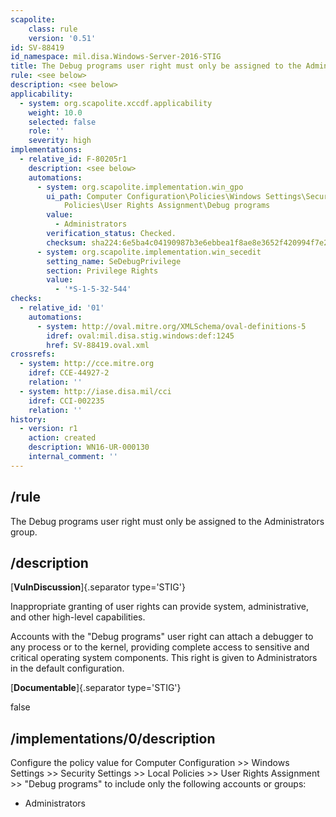 ```yaml
---
scapolite:
    class: rule
    version: '0.51'
id: SV-88419
id_namespace: mil.disa.Windows-Server-2016-STIG
title: The Debug programs user right must only be assigned to the Administrators group.
rule: <see below>
description: <see below>
applicability:
  - system: org.scapolite.xccdf.applicability
    weight: 10.0
    selected: false
    role: ''
    severity: high
implementations:
  - relative_id: F-80205r1
    description: <see below>
    automations:
      - system: org.scapolite.implementation.win_gpo
        ui_path: Computer Configuration\Policies\Windows Settings\Security Settings\Local
            Policies\User Rights Assignment\Debug programs
        value:
          - Administrators
        verification_status: Checked.
        checksum: sha224:6e5ba4c04190987b3e6ebbea1f8ae8e3652f420994f7e21857f83ec8
      - system: org.scapolite.implementation.win_secedit
        setting_name: SeDebugPrivilege
        section: Privilege Rights
        value:
          - '*S-1-5-32-544'
checks:
  - relative_id: '01'
    automations:
      - system: http://oval.mitre.org/XMLSchema/oval-definitions-5
        idref: oval:mil.disa.stig.windows:def:1245
        href: SV-88419.oval.xml
crossrefs:
  - system: http://cce.mitre.org
    idref: CCE-44927-2
    relation: ''
  - system: http://iase.disa.mil/cci
    idref: CCI-002235
    relation: ''
history:
  - version: r1
    action: created
    description: WN16-UR-000130
    internal_comment: ''
---
```



## /rule

The Debug programs user right must only be assigned to the Administrators group.

## /description

[**VulnDiscussion**]{.separator type='STIG'}

Inappropriate granting of user rights can provide system, administrative, and other high-level capabilities.

Accounts with the "Debug programs" user right can attach a debugger to any process or to the kernel, providing complete access to sensitive and critical operating system components. This right is given to Administrators in the default configuration.

[**Documentable**]{.separator type='STIG'}

false

## /implementations/0/description

Configure the policy value for Computer Configuration >> Windows Settings >> Security Settings >> Local Policies >> User Rights Assignment >> "Debug programs" to include only the following accounts or groups:

- Administrators
